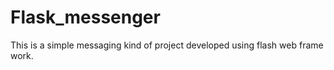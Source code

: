 # Flask_messenger

This is a simple messaging kind of project developed using flash web frame work.
